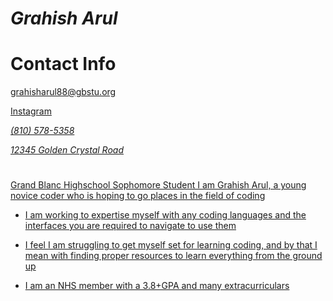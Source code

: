 #  *Grahish Arul*

# Contact Info
<a href='mailto:grahisharul88@gbstu.org'>grahisharul88@gbstu.org</a> 
</p> 

<a href="https://www.instagram.com/grahish.08"> Instagram

*(810) 578-5358*
   
*12345 Golden Crystal Road*
  #
Grand Blanc Highschool Sophomore Student
I am Grahish Arul, a young novice coder who is hoping to go places in the field of coding


 - I am working to expertise myself with any coding languages and the interfaces you are required to navigate to use them
 - I feel I am struggling to get myself set for learning coding, and by that I mean with finding proper resources to learn everything from the ground up
 - I am an NHS member with a 3.8+GPA and many extracurriculars 

   #

   
   

